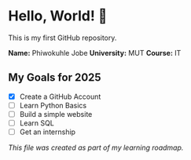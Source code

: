 # Hello, World! 👋

This is my first GitHub repository.

**Name:** Phiwokuhle Jobe
**University:** MUT
**Course:** IT

## My Goals for 2025
- [x] Create a GitHub Account
- [ ] Learn Python Basics
- [ ] Build a simple website
- [ ] Learn SQL
- [ ] Get an internship

*This file was created as part of my learning roadmap.*
